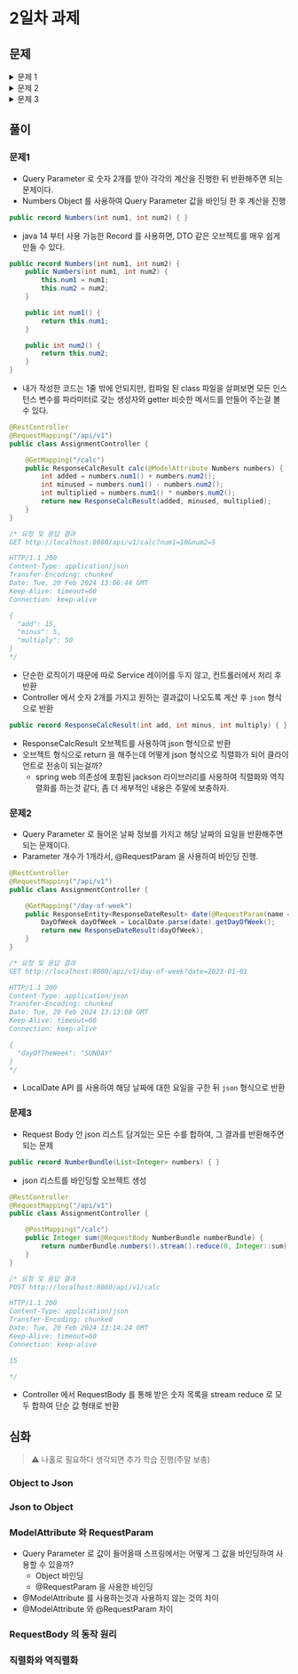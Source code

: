 # 2일차 과제

## 문제

<details>
<summary>문제 1</summary>

두 수를 입력하면, 다음과 같은 결과가 나오는 `GET` API 를 만들어 보자!
- path: `/api/v1/calc` 이다.
- 쿼리 파리미터: num1, num2

```json
{
    "add": "덧셈결과",
    "minus": "뻴셈결과",
    "multiply": "곱셈결과"
}
```

예시
GET /api/v1/calc?num1=10&num2=5

```json
{
    "add": 15,
    "minus": 5,
    "multiply": 15
}
```

</details>

<details>
<summary>문제 2</summary>

날짜를 입력하면, 무슨 요일인지 알려주는 `GET` API 를 만들어 보자!
path 와 쿼리 파라미터는 임의로 만들어도 상관없다.

예시
GET /api/v1/day-of-the-week?date=2023-01-01

```json
{
    "dayOfTheWeek": "MON"
}
```

- 추가 팁: LocalDate 에 대해 찾아보자!

</details>


<details>
<summary>문제 3</summary>

여러 수를 받아 총 합을 반환하는 `POST` API 를 만들어보자!

API 에서 받는 `Body` 는 다음과 같은 형태이다.
(`HINT`: 요청을 받는 DTO 에서 `List` 를 갖고 있으면 JSON 의 배열을 받을 수 있습니다!)

```json
{
    "numbers": [1, 2, 3, 4, 5]
}
```

반환결과

```text
15
```

```text
⚠️ 주의

    반환 결과는 JSON이 아닙니다!
    함수에서 String 혹은 Integer 를 반환하면, API 결과가 JSON 으로 나가지 않고, 단순한 값으로 나가게 됩니다.
    POSTMAN 과 같은 API 테스트 툴을 이용해 한 번 확인해보세요!
```

</details>

## 풀이

### 문제1

- Query Parameter 로 숫자 2개를 받아 각각의 계산을 진행한 뒤 반환해주면 되는 문제이다.
- Numbers Object 를 사용하여 Query Parameter 값을 바인딩 한 후 계산을 진행

```java
public record Numbers(int num1, int num2) { }
```

- java 14 부터 사용 가능한 Record 를 사용하면, DTO 같은 오브젝트를 매우 쉽게 만들 수 있다.

```java
public record Numbers(int num1, int num2) {
    public Numbers(int num1, int num2) {
        this.num1 = num1;
        this.num2 = num2;
    }

    public int num1() {
        return this.num1;
    }

    public int num2() {
        return this.num2;
    }
}
```
- 내가 작성한 코드는 1줄 밖에 안되지만, 컴파일 된 class 파일을 살펴보면 모든 인스턴스 변수를 파라미터로 갖는 생성자와 getter 비슷한 메서드를 만들어 주는걸 볼 수 있다.

```java
@RestController
@RequestMapping("/api/v1")
public class AssignmentController {

    @GetMapping("/calc")
    public ResponseCalcResult calc(@ModelAttribute Numbers numbers) {
        int added = numbers.num1() + numbers.num2();
        int minused = numbers.num1() - numbers.num2();
        int multiplied = numbers.num1() * numbers.num2();
        return new ResponseCalcResult(added, minused, multiplied);
    }
}

/* 요청 및 응답 결과
GET http://localhost:8080/api/v1/calc?num1=10&num2=5

HTTP/1.1 200
Content-Type: application/json
Transfer-Encoding: chunked
Date: Tue, 20 Feb 2024 13:06:44 GMT
Keep-Alive: timeout=60
Connection: keep-alive

{
  "add": 15,
  "minus": 5,
  "multiply": 50
}
*/
```

- 단순한 로직이기 때문에 따로 Service 레이어를 두지 않고, 컨트롤러에서 처리 후 반환
- Controller 에서 숫자 2개를 가지고 원하는 결과값이 나오도록 계산 후 `json` 형식으로 반환

```java
public record ResponseCalcResult(int add, int minus, int multiply) { }
```

- ResponseCalcResult 오브젝트를 사용하여 json 형식으로 반환
- 오브젝트 형식으로 return 을 해주는데 어떻게 json 형식으로 직렬화가 되어 클라이언트로 전송이 되는걸까?
  - spring web 의존성에 포함된 jackson 라이브러리를 사용하여 직렬화와 역직렬화를 하는것 같다, 좀 더 세부적인 내용은 주말에 보충하자.

### 문제2

- Query Parameter 로 들어온 날짜 정보를 가지고 해당 날짜의 요일을 반환해주면 되는 문제이다.
- Parameter 개수가 1개라서, @RequestParam 을 사용하여 바인딩 진행.

```java
@RestController
@RequestMapping("/api/v1")
public class AssignmentController {

    @GetMapping("/day-of-week")
    public ResponseEntity<ResponseDateResult> date(@RequestParam(name = "date") String date) {
        DayOfWeek dayOfWeek = LocalDate.parse(date).getDayOfWeek();
        return new ResponseDateResult(dayOfWeek);
    }
}

/* 요청 및 응답 결과
GET http://localhost:8080/api/v1/day-of-week?date=2023-01-01

HTTP/1.1 200
Content-Type: application/json
Transfer-Encoding: chunked
Date: Tue, 20 Feb 2024 13:13:08 GMT
Keep-Alive: timeout=60
Connection: keep-alive

{
  "dayOfTheWeek": "SUNDAY"
}
*/

```

- LocalDate API 를 사용하여 해당 날짜에 대한 요일을 구한 뒤 `json` 형식으로 반환

### 문제3

- Request Body 안 json 리스트 담겨있는 모든 수를 합하여, 그 결과를 반환해주면 되는 문제

```java
public record NumberBundle(List<Integer> numbers) { }
```

- json 리스트를 바인딩할 오브젝트 생성

```java
@RestController
@RequestMapping("/api/v1")
public class AssignmentController {

    @PostMapping("/calc")
    public Integer sum(@RequestBody NumberBundle numberBundle) {
        return numberBundle.numbers().stream().reduce(0, Integer::sum);
    }
}

/* 요청 및 응답 결과
POST http://localhost:8080/api/v1/calc

HTTP/1.1 200
Content-Type: application/json
Transfer-Encoding: chunked
Date: Tue, 20 Feb 2024 13:14:24 GMT
Keep-Alive: timeout=60
Connection: keep-alive

15

*/
```

- Controller 에서 RequestBody 를 통해 받은 숫자 목록을 stream reduce 로 모두 합하여 단순 값 형태로 반환

## 심화
> ⚠️ 나홀로 필요하다 생각되면 추가 학습 진행(주말 보충)

### Object to Json

### Json to Object

### ModelAttribute 와 RequestParam
- Query Parameter 로 값이 들어올때 스프링에서는 어떻게 그 값을 바인딩하여 사용할 수 있을까?
    - Object 바인딩
    - @RequestParam 을 사용한 바인딩
- @ModelAttribute 를 사용하는것과 사용하지 않는 것의 차이
- @ModelAttribute 와 @RequestParam 차이

### RequestBody 의 동작 원리

### 직렬화와 역직렬화
